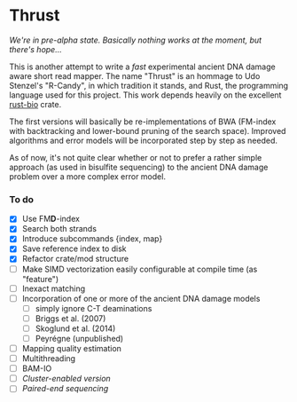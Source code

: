 # Thrust

_We're in pre-alpha state. Basically nothing works at the moment, but there's hope..._

This is another attempt to write a _fast_ experimental ancient DNA damage aware short read mapper. The name "Thrust" is 
an hommage to Udo Stenzel's "R-Candy", in which tradition it stands, and Rust, the programming language used for this 
project. This work depends heavily on the excellent [rust-bio](https://rust-bio.github.io/) crate. 

The first versions will basically be re-implementations of BWA (FM-index with backtracking and lower-bound pruning of 
the search space). Improved algorithms and error models will be incorporated step by step as needed. 

As of now, it's not quite clear whether or not to prefer a rather simple approach (as used in bisulfite sequencing) to 
the ancient DNA damage problem over a more complex error model. 

### To do
- [x] Use FM**D**-index
- [x] Search both strands
- [x] Introduce subcommands {index, map}
- [x] Save reference index to disk
- [x] Refactor crate/mod structure
- [ ] Make SIMD vectorization easily configurable at compile time (as "feature")
- [ ] Inexact matching
- [ ] Incorporation of one or more of the ancient DNA damage models 
  - [ ] simply ignore C-T deaminations
  - [ ] Briggs et al. (2007)
  - [ ] Skoglund et al. (2014)
  - [ ] Peyrégne (unpublished)
- [ ] Mapping quality estimation
- [ ] Multithreading
- [ ] BAM-IO
- [ ] _Cluster-enabled version_
- [ ] _Paired-end sequencing_
